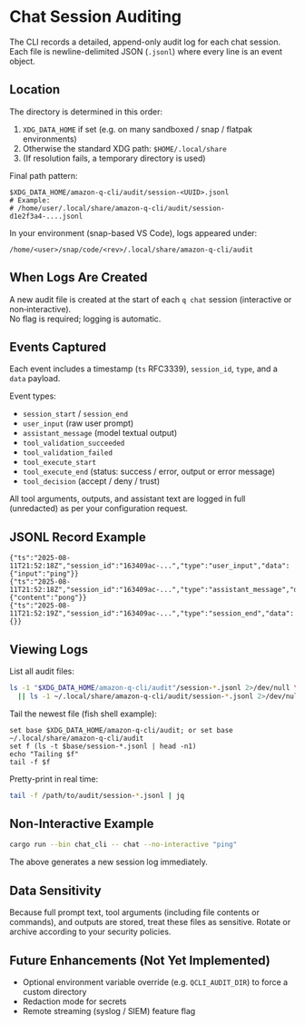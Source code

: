 # Chat Session Auditing

The CLI records a detailed, append-only audit log for each chat session.  
Each file is newline-delimited JSON (`.jsonl`) where every line is an event object.

## Location

The directory is determined in this order:

1. `XDG_DATA_HOME` if set (e.g. on many sandboxed / snap / flatpak environments)
2. Otherwise the standard XDG path: `$HOME/.local/share`
3. (If resolution fails, a temporary directory is used)

Final path pattern:
```
$XDG_DATA_HOME/amazon-q-cli/audit/session-<UUID>.jsonl
# Example:
# /home/user/.local/share/amazon-q-cli/audit/session-d1e2f3a4-....jsonl
```

In your environment (snap-based VS Code), logs appeared under:
```
/home/<user>/snap/code/<rev>/.local/share/amazon-q-cli/audit
```

## When Logs Are Created

A new audit file is created at the start of each `q chat` session (interactive or non‑interactive).  
No flag is required; logging is automatic.

## Events Captured

Each event includes a timestamp (`ts` RFC3339), `session_id`, `type`, and a `data` payload.

Event types:
- `session_start` / `session_end`
- `user_input` (raw user prompt)
- `assistant_message` (model textual output)
- `tool_validation_succeeded`
- `tool_validation_failed`
- `tool_execute_start`
- `tool_execute_end` (status: success / error, output or error message)
- `tool_decision` (accept / deny / trust)
  
All tool arguments, outputs, and assistant text are logged in full (unredacted) as per your configuration request.

## JSONL Record Example

```
{"ts":"2025-08-11T21:52:18Z","session_id":"163409ac-...","type":"user_input","data":{"input":"ping"}}
{"ts":"2025-08-11T21:52:18Z","session_id":"163409ac-...","type":"assistant_message","data":{"content":"pong"}}
{"ts":"2025-08-11T21:52:19Z","session_id":"163409ac-...","type":"session_end","data":{}}
```

## Viewing Logs

List all audit files:
```bash
ls -1 "$XDG_DATA_HOME/amazon-q-cli/audit"/session-*.jsonl 2>/dev/null \
  || ls -1 ~/.local/share/amazon-q-cli/audit/session-*.jsonl 2>/dev/null
```

Tail the newest file (fish shell example):
```fish
set base $XDG_DATA_HOME/amazon-q-cli/audit; or set base ~/.local/share/amazon-q-cli/audit
set f (ls -t $base/session-*.jsonl | head -n1)
echo "Tailing $f"
tail -f $f
```

Pretty-print in real time:
```bash
tail -f /path/to/audit/session-*.jsonl | jq
```

## Non-Interactive Example

```bash
cargo run --bin chat_cli -- chat --no-interactive "ping"
```

The above generates a new session log immediately.

## Data Sensitivity

Because full prompt text, tool arguments (including file contents or commands), and outputs are stored, treat these files as sensitive. Rotate or archive according to your security policies.

## Future Enhancements (Not Yet Implemented)

- Optional environment variable override (e.g. `QCLI_AUDIT_DIR`) to force a custom directory
- Redaction mode for secrets
- Remote streaming (syslog / SIEM) feature flag
